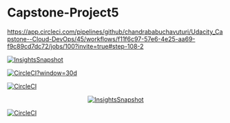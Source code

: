 # Capstone-Project5

https://app.circleci.com/pipelines/github/chandrababuchavuturi/Udacity_Capstone--Cloud-DevOps/45/workflows/f11f6c97-57e6-4e25-aa69-f9c89cd7dc72/jobs/100?invite=true#step-108-2

[![InsightsSnapshot](https://dl.circleci.com/insights-snapshot/gh/chandrababuchavuturi/Udacity_Capstone--Cloud-DevOps/main/f11f6c97-57e6-4e25-aa69-f9c89cd7dc72/badge.svg)](https://app.circleci.com/insights/github/chandrababuchavuturi/Udacity_Capstone--Cloud-DevOps/workflows/f11f6c97-57e6-4e25-aa69-f9c89cd7dc72?branch=main)

[![CircleCI](1c9681b582456fabc29850e45dd2f90461c3ee5b)?window=30d](https://app.circleci.com/pipelines/github/chandrababuchavuturi/Udacity_Capstone--Cloud-DevOps/45/workflows/f11f6c97-57e6-4e25-aa69-f9c89cd7dc72/jobs/100?invite=true#step-108-2?branches=main&workflows=build-deploy&reporting-window=last-30-days&insights-snapshot=true)

[![CircleCI](1c9681b582456fabc29850e45dd2f90461c3ee5b)](https://app.circleci.com/pipelines/github/chandrababuchavuturi/Udacity_Capstone--Cloud-DevOps/45/workflows/f11f6c97-57e6-4e25-aa69-f9c89cd7dc72/jobs/100)

<p align="center">
  <a href="https://app.circleci.com/insights/github/chandrababuchavuturi/Udacity_Capstone--Cloud-DevOps/workflows/f11f6c97-57e6-4e25-aa69-f9c89cd7dc72?branch=main">
    <img src="https://dl.circleci.com/insights-snapshot/gh/chandrababuchavuturi/Udacity_Capstone--Cloud-DevOps/main>/f11f6c97-57e6-4e25-aa69-f9c89cd7dc72/badge.svg" alt="InsightsSnapshot" />
  </a>
</p>

[![CircleCI](https://circleci.com/gh/circleci/circleci-docs.svg?style=svg)](https://circleci.com/gh/circleci/circleci-docs)
